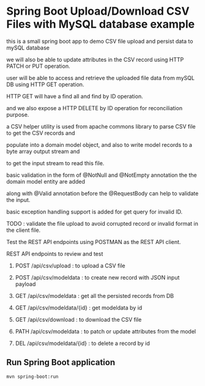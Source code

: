 # Spring Boot Upload/Download CSV Files with MySQL database example

this is a small spring boot app to demo CSV file upload and persist data to mySQL database 

we will also be able to update attributes in the CSV record using HTTP PATCH or PUT operation.

user will be able to access and retrieve the uploaded file data from mySQL DB using HTTP GET operation.

HTTP GET will have a find all and find by ID operation. 

and we also expose a HTTP DELETE by ID operation for reconciliation purpose. 

a CSV helper utility is used from apache commons library to parse CSV file to get the CSV records and 

populate into a domain model object, and also to write model records to a byte array output stream and 

to get the input stream to read this file. 

basic validation in the form of @NotNull and @NotEmpty annotation the the domain model entity are added

along with @Valid annotation before the @RequestBody can help to validate the input.

basic exception handling support is added for get query for invalid ID.

TODO : validate the file upload to avoid corrupted record or invalid format in the client file. 

Test the REST API endpoints using POSTMAN as the REST API client.

REST API endpoints to review and test 

1) POST /api/csv/upload : to upload a CSV file 

2) POST /api/csv/modeldata : to create new record with JSON input payload

3) GET /api/csv/modeldata : get all the persisted records from DB

4) GET /api/csv/modeldata/{id} : get modeldata by id

5) GET /api/csv/download : to download the CSV file 

6) PATH /api/csv/modeldata : to patch or update attributes from the model

7) DEL /api/csv/modeldata/{id} : to delete a record by id 

## Run Spring Boot application
```
mvn spring-boot:run
```
